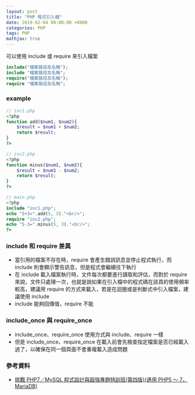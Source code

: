 ```yaml
---
layout: post
title: "PHP 程式引入檔"
date: 2019-02-04 00:00:00 +0800
categories: PHP
tags: PHP
mathjax: true
---
```


可以使用 include 或 require 來引入檔案

```php
include("檔案路徑及名稱");
include "檔案路徑及名稱";
require("檔案路徑及名稱");
require "檔案路徑及名稱";
```

### example

```php
// inc1.php
<?php
function add($num1, $num2){
    $result = $num1 + $num2;
    return $result;
}
?>
```

```php
// inc2.php
<?php
function minus($num1, $num2){
    $result = $num1 - $num2;
    return $result;
}
?>
```

```php
// main.php
<?php
include "inc1.php";
echo "5+3=".add(5, 3)."<br/>";
require "inc2.php";
echo "5-3=".minus(5, 3)."<br/>";
?>
```

### include 和 require 差異

- 當引用的檔案不存在時，require 會產生錯誤訊息並停止程式執行，而 include 則會顯示警告訊息，但是程式會繼續往下執行
- 在 include 載入檔案執行時，文件每次都要進行讀取和評估，而對於 require 來說，文件只處理一次，也就是說如果在引入檔中的程式碼在該頁的使用頻率較高，建議用 require 的方式來載入，若是在迴圈或是判斷式中引入檔案，建議使用 include
- include 能夠回傳值，require 不能

### include_once 與 require_once

- include_once、require_once 使用方式與 include、require 一樣
- 但是 include_once、require_once 在載入前會先檢查指定檔案是否已經載入過了，以確保在同一個頁面不會重複載入造成問題

### 參考資料

- [挑戰 PHP7／MySQL 程式設計與超強專題特訓班(第四版)(適用 PHP5 ～ 7，MariaDB)](https://www.books.com.tw/products/0010733550)
